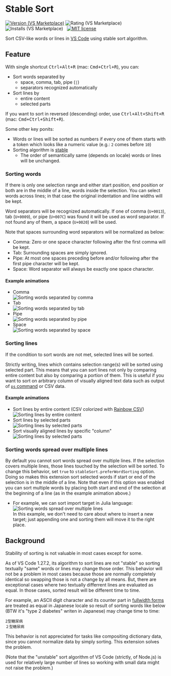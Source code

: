 # Stable Sort

<!-- markdownlint-configure-file
{
  "no-duplicate-header": false,
  "no-inline-html": false
}
-->

[![Version (VS Marketplace)](https://vsmarketplacebadge.apphb.com/version-short/sgryjp.vscode-stable-sort.svg)](https://marketplace.visualstudio.com/items?itemName=sgryjp.vscode-stable-sort)
![Rating (VS Marketplace)](https://vsmarketplacebadge.apphb.com/rating-star/sgryjp.vscode-stable-sort.svg)
![Installs (VS Marketplace)](https://vsmarketplacebadge.apphb.com/installs-short/sgryjp.vscode-stable-sort.svg)
&nbsp;
[![MIT license](https://img.shields.io/badge/license-MIT-lightgray.svg?longCache=true&style=popout)](https://github.com/sgryjp/vscode-stable-sort/blob/master/LICENSE.md)

Sort CSV-like words or lines in [VS Code](https://code.visualstudio.com) using stable sort algorithm.

## Feature

With single shortcut <kbd>Ctrl+Alt+R</kbd> (mac: <kbd>Cmd+Ctrl+R</kbd>),
you can:

- Sort words separated by
  - space, comma, tab, pipe (`|`)
  - separators recognized automatically
- Sort lines by
  - entire content
  - selected parts

If you want to sort in reversed (descending) order, use
<kbd>Ctrl+Alt+Shift+R</kbd> (mac: <kbd>Cmd+Ctrl+Shift+R</kbd>).

Some other key ponits:

- Words or lines will be sorted as numbers if every one of them starts with a
  token which looks like a numeric value (e.g.: `2` comes before `10`)
- Sorting algorithm is
  [stable](https://en.wikipedia.org/wiki/Sorting_algorithm#Stability)
  - The order of semantically same (depends on locale) words or lines
    will be unchanged.

### Sorting words

If there is only one selection range and either start position, end position
or both are in the middle of a line, words inside the selection. You can select
words across lines; in that case the original indentation and line widths will
be kept.

Word separators will be recognized automatically. If one of comma (`U+0013`),
tab (`U+0009`), or pipe (`U+007C`) was found it will be used as word separator.
If not found any of them, a space (`U+0020`) will be used.

Note that spaces surrounding word separators will be normalized as below:

- Comma: Zero or one space character following after the first comma will be kept.
- Tab: Surrounding spaces are simply ignored.
- Pipe: At most one spaces preceding before and/or following after the first
  pipe character will be kept.
- Space: Word separator will always be exactly one space character.

#### Example animations

- Comma<br>
  ![Sorting words separated by comma](images/sort-words-comma.gif)
- Tab<br>
  ![Sorting words separated by tab](images/sort-words-tab.gif)
- Pipe<br>
  ![Sorting words separated by pipe](images/sort-words-pipe.gif)
- Space<br>
  ![Sorting words separated by space](images/sort-words-space.gif)

### Sorting lines

If the condition to sort words are not met, selected lines will be sorted.

Strictly writing, lines which contains selection range(s) will be sorted using
selected part. This means that you can sort lines not only by comparing entire
content but also by comparing a portion of them. This is useful if you want to
sort on arbitrary column of visually aligned text data such as output of
[`ps` command](<https://en.wikipedia.org/wiki/Ps_(Unix)>) or CSV data.

#### Example animations

- Sort lines by entire content (CSV colorized with
  [Rainbow CSV](https://marketplace.visualstudio.com/items?itemName=mechatroner.rainbow-csv))<br>
  ![Sorting lines by entire content](images/sort-lines-whole.gif)
- Sort lines by selected parts<br>
  ![Sorting lines by selected parts](images/sort-lines-part.gif)
- Sort visually aligned lines by specific "column"<br>
  ![Sorting lines by selected parts](images/sort-visually-aligned.gif)

### Sorting words spread over multiple lines

By default you cannot sort words spread over multiple lines. If the selection
covers multiple lines, those lines touched by the selection will be sorted.
To change this behavior, set `true` to `stableSort.preferWordSorting` option.
Doing so makes this extension sort selected words if start or end of the
selection is in the middle of a line. Note that even if this option was enabled
you can sort multiple words by placing both start and end of the selection at
the beginning of a line (as in the example animation above.)

- For example, we can sort import target in Julia language:<br>
  ![Sorting words spread over multiple lines](images/sort-words-multiline.gif)<br>
  In this example, we don't need to care about where to insert a new target; just
  appending one and sorting them will move it to the right place.

## Background

Stability of sorting is not valuable in most cases except for some.

As of VS Code 1.27.2, its algorithm to sort lines are not "stable" so sorting
textually "same" words or lines may change those order. This behavior will not
be a problem in most cases because those are normally completely identical so
swapping those is not a change by all means. But, there are exceptional cases
where two textually differrent lines are evaluated as equal. In those cases,
sorted result will be different time to time.

For example, an ASCII digit character and its counter part in
[fullwidth forms](https://www.unicode.org/charts/PDF/UFF00.pdf)
are treated as equal in Japanese locale so result of sorting words like below
(BTW it's "type 2 diabetes" writen in Japanese) may change time to time:

    2型糖尿病
    ２型糖尿病

This behavior is not appreciated for tasks like compositing dictionary data,
since you cannot normalize data by simply sorting. This extension solves the
problem.

(Note that the "unstable" sort algorithm of VS Code (strictly, of Node.js) is
used for relatively large number of lines so working with small data might not
raise the problem.)
